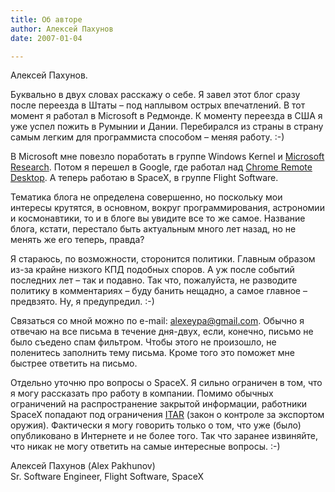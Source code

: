 ```yaml
---
title: Об авторе
author: Алексей Пахунов
date: 2007-01-04

---
```

Алексей Пахунов.

Буквально в двух словах расскажу о себе. Я завел этот блог сразу после переезда
в Штаты &#8211; под наплывом острых впечатлений. В тот момент я работал в
Microsoft в Редмонде. К моменту переезда в США я уже успел пожить в Румынии и
Дании. Перебирался из страны в страну самым легким для программиста способом
&#8211; меняя работу. :-)

В Microsoft мне повезло поработать в группе Windows Kernel и [Microsoft
Research][3]. Потом я перешел в Google, где работал над [Chrome Remote Desktop][2].
А теперь работаю в SpaceX, в группе Flight Software.

Тематика блога не определена совершенно, но поскольку мои интересы крутятся, в
основном, вокруг программирования, астрономии и космонавтики, то и в блоге вы
увидите все то же самое. Название блога, кстати, перестало быть актуальным много
лет назад, но не менять же его теперь, правда?

Я стараюсь, по возможности, сторонится политики. Главным образом из-за крайне
низкого КПД подобных споров. А уж после событий последних лет &#8211; так и
подавно. Так что, пожалуйста, не разводите политику в комментариях &#8211;
буду банить нещадно, а самое главное &#8211; предвзято. Ну, я предупредил. :-)

Связаться со мной можно по e-mail: <alexeypa@gmail.com>. Обычно я отвечаю на
все письма в течение дня-двух, если, конечно, письмо не было съедено спам
фильтром. Чтобы этого не произошло, не поленитесь заполнить тему письма. Кроме
того это поможет мне быстрее ответить на письмо.

Отдельно уточню про вопросы о SpaceX. Я сильно ограничен в том, что я могу
рассказать про работу в компании. Помимо обычных ограничений на распространение
закрытой информации, работники SpaceX попадают под ограничения [ITAR][1] (закон
о контроле за экспортом оружия). Фактически я могу говорить только о том, что
уже (было) опубликовано в Интернете и не более того. Так что заранее извиняйте,
что никак не могу ответить на самые интересные вопросы. :-)

Алексей Пахунов (Alex Pakhunov)  
Sr. Software Engineer, Flight Software, SpaceX

[1]: https://gov-relations.com/itar/
[2]: https://chrome.google.com/webstore/detail/chrome-remote-desktop/gbchcmhmhahfdphkhkmpfmihenigjmpp?hl=en
[3]: https://www.microsoft.com/en-us/research/
